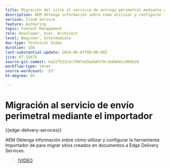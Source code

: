 ```yaml
---
title: Migración del sitio al servicio de entrega perimetral mediante el importador
description: AEM Obtenga información sobre cómo utilizar y configurar la herramienta Importador de para migrar sitios a Edge Delivery Services.
version: Cloud Service
feature: Authoring
topic: Content Management
role: Developer, User, Architect
level: Beginner, Intermediate
doc-type: Technical Video
duration: 156
last-substantial-update: 2024-06-07T00:00:00Z
jira: KT-15675
source-git-commit: 6a22f523c5cf997a59a5b8579c168b641c009b20
workflow-type: tm+mt
source-wordcount: '53'
ht-degree: 0%

---
```



# Migración al servicio de envío perimetral mediante el importador

{{edge-delivery-services}}

AEM Obtenga información sobre cómo utilizar y configurar la herramienta Importador de para migrar sitios creados en documentos a Edge Delivery Services.

>[!VIDEO](https://video.tv.adobe.com/v/3429595/?learn=on)
